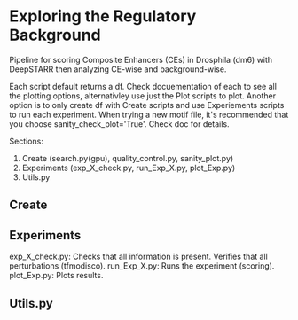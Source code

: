 # Exploring the Regulatory Background

Pipeline for scoring Composite Enhancers (CEs) in Drosphila (dm6) with DeepSTARR then analyzing CE-wise and background-wise.

Each script default returns a df. Check docuementation of each to see all the plotting options, alternativley use just the Plot scripts to plot. Another option is to only create df with Create scripts and use Experiements scripts to run each experiment. When trying a new motif file, it's recommended that you choose sanity_check_plot='True'. Check doc for details. 

Sections:
  1) Create (search.py(gpu), quality_control.py, sanity_plot.py)
  2) Experiments (exp_X_check.py, run_Exp_X.py, plot_Exp.py)
  3) Utils.py

  
## Create

## Experiments	
exp_X_check.py:
  Checks that all information is present. Verifies that all perturbations (tfmodisco).
  run_Exp_X.py:
    Runs the experiment (scoring).
  plot_Exp.py:
    Plots results.


    
## Utils.py



